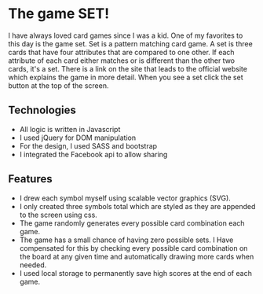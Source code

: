 # The game SET!

I have always loved card games since I was a kid. One of my favorites to this day is the game set. Set is a pattern matching card game. A set is three cards that have four attributes that are compared to one other. If each attribute of each card either matches or is different than the other two cards, it's a set. There is a link on the site that leads to the official website which explains the game in more detail. When you see a set click the set button at the top of the screen.

## Technologies

* All logic is written in Javascript
* I used jQuery for DOM manipulation
* For the design, I used SASS and bootstrap
* I integrated the Facebook api to allow sharing

## Features

* I drew each symbol myself using scalable vector graphics (SVG).
* I only created three symbols total which are styled as they are appended to the screen using css.
* The game randomly generates every possible card combination each game.
* The game has a small chance of having zero possible sets. I Have compensated for this by checking every possible card combination on the board at any given time and automatically drawing more cards when needed.
* I used local storage to permanently save high scores at the end of each game.

